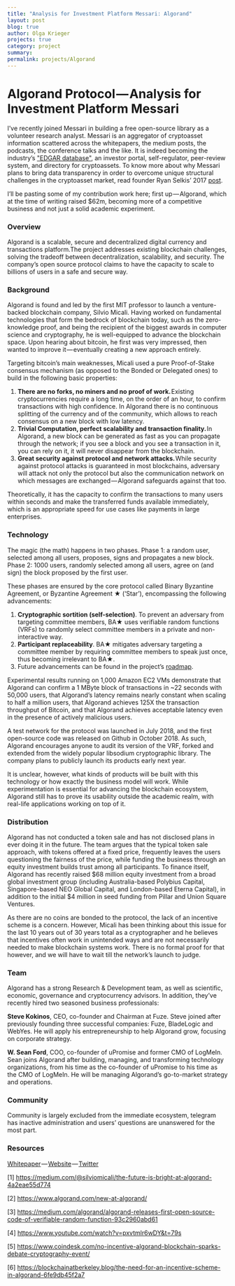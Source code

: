 ```yaml
---
title: "Analysis for Investment Platform Messari: Algorand"
layout: post
blog: true
author: Olga Krieger
projects: true
category: project
summary:
permalink: projects/Algorand
---
```

# Algorand Protocol — Analysis for Investment Platform Messari

I’ve recently joined Messari in building a free open-source library as a volunteer research analyst. Messari is an aggregator of cryptoasset information scattered across the whitepapers, the medium posts, the podcasts, the conference talks and the like. It is indeed becoming the industry’s ["EDGAR database"](https://www.sec.gov/oiea/Article/edgarguide.html), an investor portal, self-regulator, peer-review system, and directory for cryptoassets. To know more about why Messari plans to bring data transparency in order to overcome unique structural challenges in the cryptoasset market, read founder Ryan Selkis’ 2017 [post](https://medium.com/tbis-weekly-bits/introducing-messari-an-open-source-edgar-database-for-cryptoassets-46fec1b402f6).

I’ll be pasting some of my contribution work here; first up — Algorand, which at the time of writing raised $62m, becoming more of a competitive business and not just a solid academic experiment. 

### Overview
Algorand is a scalable, secure and decentralized digital currency and transactions platform.The project addresses existing blockchain challenges, solving the tradeoff between decentralization, scalability, and security. The company’s open source protocol claims to have the capacity to scale to billions of users in a safe and secure way.

### Background
Algorand is found and led by the first MIT professor to launch a venture-backed blockchain company, Silvio Micali. Having worked on fundamental technologies that form the bedrock of blockchain today, such as the zero-knowledge proof, and being the recipient of the biggest awards in computer science and cryptography, he is well-equipped to advance the blockchain space. Upon hearing about bitcoin, he first was very impressed, then wanted to improve it — eventually creating a new approach entirely.

Targeting bitcoin’s main weaknesses, Micali used a pure Proof-of-Stake consensus mechanism (as opposed to the Bonded or Delegated ones) to build in the following basic properties:

1. **There are no forks, no miners and no proof of work.** Existing cryptocurrencies require a long time, on the order of an hour, to confirm transactions with high confidence. In Algorand there is no continuous splitting of the currency and of the community, which allows to reach consensus on a new block with low latency.
2. **Trivial Computation, perfect scalability and transaction finality.** In Algorand, a new block can be generated as fast as you can propagate through the network; if you see a block and you see a transaction in it, you can rely on it, it will never disappear from the blockchain.
3. **Great security against protocol and network attacks.** While security against protocol attacks is guaranteed in most blockchains, adversary will attack not only the protocol but also the communication network on which messages are exchanged — Algorand safeguards against that too.

Theoretically, it has the capacity to confirm the transactions to many users within seconds and make the transferred funds available immediately, which is an appropriate speed for use cases like payments in large enterprises.

### Technology
The magic (the math) happens in two phases. Phase 1: a random user, selected among all users, proposes, signs and propagates a new block. Phase 2: 1000 users, randomly selected among all users, agree on (and sign) the block proposed by the first user.

These phases are ensured by the core protocol called Binary Byzantine Agreement, or Byzantine Agreement ★ (‘Star’), encompassing the following advancements:

1. **Cryptographic sortition (self-selection)**. To prevent an adversary from targeting committee members, BA★ uses verifiable random functions (VRFs) to randomly select committee members in a private and non-interactive way.
2. **Participant replaceability**. BA★ mitigates adversary targeting a committee member by requiring committee members to speak just once, thus becoming irrelevant to BA★.
3. Future advancements can be found in the project’s [roadmap](https://www.algorand.com/roadmap).

Experimental results running on 1,000 Amazon EC2 VMs demonstrate that Algorand can confirm a 1 MByte block of transactions in ~22 seconds with 50,000 users, that Algorand’s latency remains nearly constant when scaling to half a million users, that Algorand achieves 125X the transaction throughput of Bitcoin, and that Algorand achieves acceptable latency even in the presence of actively malicious users.

A test network for the protocol was launched in July 2018, and the first open-source code was released on Github in October 2018. As such, Algorand encourages anyone to audit its version of the VRF, forked and extended from the widely popular libsodium cryptographic library. The company plans to publicly launch its products early next year.

It is unclear, however, what kinds of products will be built with this technology or how exactly the business model will work. While experimentation is essential for advancing the blockchain ecosystem, Algorand still has to prove its usability outside the academic realm, with real-life applications working on top of it.

### Distribution
Algorand has not conducted a token sale and has not disclosed plans in ever doing it in the future. The team argues that the typical token sale approach, with tokens offered at a fixed price, frequently leaves the users questioning the fairness of the price, while funding the business through an equity investment builds trust among all participants. To finance itself, Algorand has recently raised $68 million equity investment from a broad global investment group (including Australia-based Polybius Capital, Singapore-based NEO Global Capital, and London-based Eterna Capital), in addition to the initial $4 million in seed funding from Pillar and Union Square Ventures.

As there are no coins are bonded to the protocol, the lack of an incentive scheme is a concern. However, Micali has been thinking about this issue for the last 10 years out of 30 years total as a cryptographer and he believes that incentives often work in unintended ways and are not necessarily needed to make blockchain systems work. There is no formal proof for that however, and we will have to wait till the network’s launch to judge.

### Team
Algorand has a strong Research & Development team, as well as scientific, economic, governance and cryptocurrency advisors. In addition, they’ve recently hired two seasoned business professionals:

**Steve Kokinos**, CEO, co-founder and Chairman at Fuze. Steve joined after previously founding three successful companies: Fuze, BladeLogic and WebYes. He will apply his entrepreneurship to help Algorand grow, focusing on corporate strategy.

**W. Sean Ford**, COO, co-founder of uPromise and former CMO of LogMeIn. Sean joins Algorand after building, managing, and transforming technology organizations, from his time as the co-founder of uPromise to his time as the CMO of LogMeIn. He will be managing Algorand’s go-to-market strategy and operations.

### Community
Community is largely excluded from the immediate ecosystem, telegram has inactive administration and users’ questions are unanswered for the most part.

### Resources

[Whitepaper](https://www.algorand.com/docs/whitepapers/) — [Website](https://www.algorand.com/) — [Twitter](https://twitter.com/algorand?lang=en)

[1] https://medium.com/@silviomicali/the-future-is-bright-at-algorand-4a2eae55d774

[2] https://www.algorand.com/new-at-algorand/

[3] https://medium.com/algorand/algorand-releases-first-open-source-code-of-verifiable-random-function-93c2960abd61

[4] https://www.youtube.com/watch?v=pxvtmlr6wDY&t=79s

[5] https://www.coindesk.com/no-incentive-algorand-blockchain-sparks-debate-cryptography-event/

[6] https://blockchainatberkeley.blog/the-need-for-an-incentive-scheme-in-algorand-6fe9db45f2a7

